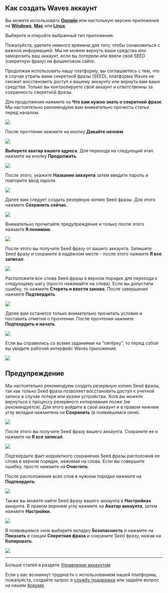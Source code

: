 ## Как создать Waves аккаунт

Вы можете использовать [**Онлайн**](https://dex.wavesplatform.com) или настольную версию приложения на [**Windows**](https://wavesplatform.com/files/WavesClient-win.zip), [**Mac**](https://wavesplatform.com/files/WavesClient-mac.dmg) или [**Linux**](https://wavesplatform.com/files/WavesClient-linux.deb).

Выберите и откройте выбранный тип приложения.

Пожалуйста, уделите немного времени для того, чтобы ознакомиться с важной информацией. Мы не можем вернуть ваши средства или заморозить ваш аккаунт, если вы потеряли или ввели свой SEED (секретную фразу) на фишинговом сайте.

Продолжая использовать нашу платформу, вы соглашаетесь с тем, что в случае утраты вами секретной фразы (SEED), платформа Waves не сможет восстановить доступ к вашему аккаунту или вернуть вам ваши средства. Только вы контролируете свой аккаунт и ответственны за сохранность секретной фразы.

Для продолжения нажмите на **Что вам нужно знать о секретной фразе**. Мы настоятельно рекомендуем вам внимательно прочесть статьи перед началом.

![](/_assets/account_creation_001.png)

После прочтения нажмите на кнопку **Давайте начнем**.

![](/_assets/account_creation_01.png)

**Выберете аватар вашего адреса**.
Для перехода на следующий этап нажмите на кнопку **Продолжить**.

![](/_assets/account_creation_02.png)

После этого, укажите **Название аккаунта** затем введите пароль и повторите ввод пароля.

![](/_assets/account_creation_03.png)

Далее вам следует создать резервную копию Seed фразы.
Для этого нажмите **Сохранить сейчас**.

![](/_assets/account_creation_04.png)

Внимательно прочитайте предупреждение и только после этого нажмите **Я понимаю**.

![](/_assets/account_creation_05.png)

После этого вы получите Seed фразу от вашего аккаунта.
Запишите Seed фразу и сохраните в надёжном месте - после этого нажмите **Я все записал**.

![](/_assets/account_creation_06.png)

Расположите все слова Seed фразы в верном порядке для перехода к следующему шагу (просто нажимайте на слова).
Если вы допустили ошибку, то нажмите **Стереть и ввести заново**.
После завершения нажмите **Подтвердить**.

![](/_assets/account_creation_07.png)

Далее вам останется только внимательно прочитать условия и поставить отметки о прочтении.
После прочтения нажмите **Подтвердить и начать**.

![](/_assets/account_creation_08.png)

Если вы справились со всеми заданиями на "пятёрку", то перед собой вы увидите рабочий интерфейс Waves приложения.

![](/_assets/account_creation_09.png)

## Предупреждение

Мы настоятельно рекомендуем создать резервную копию Seed фразы, так как только Seed фраза позволяет восстановить доступ к учетной записи в случае потери или кражи устройства. Хотя вы можете вернуться к процессу резервного копирования позже (не рекомендуется).
Для этого войдите в свой аккаунт и в правом нижнем углу вкладки нажмитена на **Сохранить** (в появившемся окне).

![](/_assets/backup_01.png)

После этого вы получите Seed фразу вашего аккаунта. Сохраните ее и нажмите на **Я все записал**.

![](/_assets/account_creation_05.png)

Подтвердите факт корректного сохранения Seed фразы расположив ее слова в верном порядке, нажимая на слова.
Если вы совершите ошибку, просто нажмите на **Очистить**.

После расположения всех слов в нужном порядке нажмите на **Подтвердить**.

![](/_assets/account_creation_06.png)

Также вы можете найти Seed фразу вашего аккаунта в **Настройках** аккаунта. В правом верхнем углу нажмите на **Аватар аккаунта**, затем нажмите **Настройки**.

![](/_assets/advanced_features_001.png)

В появившемся окне выберите вкладку **Безопасность** и нажмите на **Показать** в секции **Секретная фраза** и сохраните Seed фразу, нажав на **Копировать**.

![](/_assets/backup_02.png)

___

Больше статей в разделе [Управление аккаунтом](/waves-client/account-management.md)

Если у вас возникнут трудности с использованием нашей платформы, пожалуйста, создайте запрос в [службу поддержки](https://support.wavesplatform.com/) или задайте вопрос на нашем [форуме](https://forum.wavesplatform.com/).
